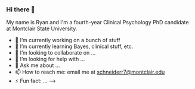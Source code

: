 ### Hi there 👋

My name is Ryan and I'm a fourth-year Clinical Psychology PhD candidate at Montclair State University.

- 🔭 I’m currently working on a bunch of stuff
- 🌱 I’m currently learning Bayes, clinical stuff, etc.
- 👯 I’m looking to collaborate on ...
- 🤔 I’m looking for help with ...
- 💬 Ask me about ...
- 📫 How to reach me: email me at schneiderr7@montclair.edu
- ⚡ Fun fact: ...
-->
